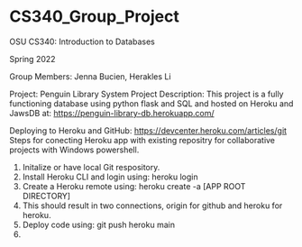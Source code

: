 # CS340_Group_Project

OSU CS340: Introduction to Databases 

Spring 2022

Group Members: Jenna Bucien, Herakles Li


Project: Penguin Library System
Project Description: This project is a fully functioning database using python flask and SQL and hosted on Heroku and JawsDB at: https://penguin-library-db.herokuapp.com/ 

Deploying to Heroku and GitHub:
https://devcenter.heroku.com/articles/git
Steps for conecting Heroku app with existing repositry for collaborative projects with Windows powershell.
1. Initalize or have local Git respository. 
2. Install Heroku CLI and login using: heroku login
3. Create a Heroku remote using: heroku create -a [APP ROOT DIRECTORY]
4. This should result in two connections, origin for github and heroku for heroku. 
5. Deploy code using: git push heroku main 
6. 